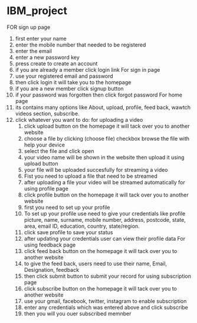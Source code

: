 # IBM_project
FOR sign up page
  1. first enter your name
  2. enter the mobile number that needed to be registered
  3. enter the email
  4. enter a new password key
  5. press create to create an account
  6. if you are already a member click login link
For sign in page
  1. use your registered email and password
  2. then click login it will take you to the homepage
  3. if you are a new member click signup button
  4. if your password was forgotten then click forgot password
For home page
  1. its contains many options like About, upload, profile, feed back, wawtch videos section, subscribe.
  2. click whatever you want to do:
     for uploading a video
       1. click upload button on the homepage it will tack over you to another website
       2. choose a file by clicking (choose file) checkbox browse the file with help your device
       3. select the file and click open
       4. your video name will be shown in the website then upload it using upload button
       5. your file will be uploaded succesfully
     for streaming a video
        1. Fist you need to upload a file that need to be streamed
        2. after uploading a file your video will be streamed automatically
     for using profile page
        1. click profile button on the homepage it will tack over you to another website
        2. first you need to set up your profile
        3. To set up your profile use need to give your credentials like profile picture, name, surname, mobile number, address, postcode, state, area, email ID, education, country, state/region.
        4. click save profile to save your status
        5. after updating your credentials user can view their profile data
     For using feedback page
        1. click feed back button on the homepage it will tack over you to another website
        2. to give the feed back, users need to use their name, Email, Designation, feedback
        3. then click submit button to submit your record
     for using subscription page
        1. click subscribe button on the homepage it will tack over you to another website
        2. use your gmail, facebook, twitter, instagram to enable subscription
        3. enter any credentials which was entered above and click subscribe
        4. then you will you ouer subscribed memnber
    


    

